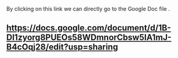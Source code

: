 By clicking on this link we can directly go to the Google Doc file .

##  https://docs.google.com/document/d/1B-Dl1zyorg8PUEOs58WDmnorCbsw5IA1mJ-B4cOqj28/edit?usp=sharing
